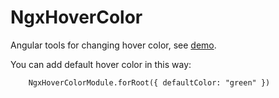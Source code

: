 # NgxHoverColor

Angular tools for changing hover color, see [demo](https://stackblitz.com/edit/ngx-hover-color-example).

You can add default hover color in this way:

        NgxHoverColorModule.forRoot({ defaultColor: "green" })
